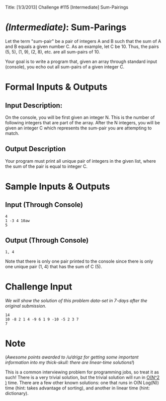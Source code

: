 Title: [1/3/2013] Challenge #115 [Intermediate] Sum-Pairings

# [](#IntermediateIcon) *(Intermediate)*: Sum-Parings

Let the term "sum-pair" be a pair of integers A and B such that the sum of A and B equals a given number C. As an example, let C be 10. Thus, the pairs (5, 5), (1, 9), (2, 8), etc. are all sum-pairs of 10.

Your goal is to write a program that, given an array through standard input (console), you echo out all sum-pairs of a given integer C.

# Formal Inputs & Outputs

## Input Description:

On the console, you will be first given an integer N. This is the number of following integers that are part of the array. After the N integers, you will be given an integer C which represents the sum-pair you are attempting to match.

## Output Description

Your program must print all unique pair of integers in the given list, where the sum of the pair is equal to integer C.

# Sample Inputs & Outputs

## Input (Through Console)

    4
    1 -3 4 10aw
    5

## Output (Through Console)

    1, 4

Note that there is only one pair printed to the console since there is only one unique pair (1, 4) that has the sum of C (5).

# Challenge Input

*We will show the solution of this problem data-set in 7-days after the original submission.*

    14
    10 -8 2 1 4 -9 6 1 9 -10 -5 2 3 7
    7

# Note

(*Awesome points awarded to /u/drigz for getting some important information into my thick-skull: there are linear-time solutions!*)

This is a common interviewing problem for programming jobs, so treat it as such! There is a very trivial solution, but the trivial solution will run in [O(N^2 )](http://en.wikipedia.org/wiki/Big_O_notation) time. There are a few other known solutions: one that runs in O(N Log(N)) time (hint: takes advantage of sorting), and another in linear time (hint: dictionary).